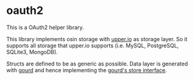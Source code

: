 oauth2
======

This is a OAuth2 helper library.

This library implements osin storage with [upper.io](https://upper.io) as storage layer. So it supports all storage that upper.io supports (i.e. MySQL, PostgreSQL, SQLite3, MongoDB).

Structs are defined to be as generic as possible. Data layer is generated with [gourd](https://github.com/gourd/gourd) and hence implementing the [gourd's store interface](https://github.com/gourd/kit/store).
